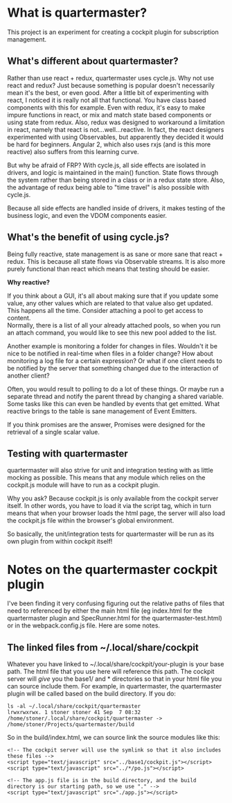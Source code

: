 # What is quartermaster?

This project is an experiment for creating a cockpit plugin for subscription management.  

## What's different about quartermaster?

Rather than use react + redux, quartermaster uses cycle.js.  Why not use react and redux?  Just because something is 
popular doesn't necessarily mean it's the best, or even good. After a little bit of experimenting with react, I noticed
it is really not all that functional.  You have class based components with this for example. Even with redux, it's easy
to make impure functions in react, or mix and match state based components or using state from redux.  Also, redux was
designed to workaround a limitation in react, namely that react is not...well...reactive.  In fact, the react designers
experimented with using Observables, but apparently they decided it would be hard for beginners.  Angular 2, which also
uses rxjs (and is this more reactive) also suffers from this learning curve.

But why be afraid of FRP? With cycle.js, all side effects are isolated in drivers, and logic is maintained in the main()
function.  State flows through the system rather than being stored in a class or in a redux state store.  Also, the 
advantage of redux being able to "time travel" is also possible with cycle.js.  

Because all side effects are handled inside of drivers, it makes testing of the business logic, and even the VDOM
components easier.

## What's the benefit of using cycle.js?

Being fully reactive, state management is as sane or more sane that react + redux.  This is because all state flows 
via Observable streams.  It is also more purely functional than react which means that testing should be easier.

**Why reactive?**

If you think about a GUI, it's all about making sure that if you update some value, any other values which are related 
to that value also get updated.  This happens all the time.  Consider attaching a pool to get access to content.  
Normally, there is a list of all your already attached pools, so when you run an attach command, you would like to see 
this new pool added to the list.

Another example is monitoring a folder for changes in files.  Wouldn't it be nice to be notified in real-time when 
files in a folder change?  How about monitoring a log file for a certain expression?  Or what if one client needs to be
notified by the server that something changed due to the interaction of another client?

Often, you would result to polling to do a lot of these things.  Or maybe run a separate thread and notify the parent
thread by changing a shared variable.  Some tasks like this can even be handled by events that get emitted.  What 
reactive brings to the table is sane management of Event Emitters.

If you think promises are the answer, Promises were designed for the retrieval of a single scalar value.

## Testing with quartermaster

quartermaster will also strive for unit and integration testing with as little mocking as possible.  This means that any
module which relies on the cockpit.js module will have to run as a cockpit plugin.

Why you ask?  Because cockpit.js is only available from the cockpit server itself.  In other words, you have to load it
via the script tag, which in turn means that when your browser loads the html page, the server will also load the 
cockpit.js file within the browser's global environment.

So basically, the unit/integration tests for quartermaster will be run as its own plugin from within cockpit itself!

# Notes on the quartermaster cockpit plugin

I've been finding it very confusing figuring out the relative paths of files that need to referenced by either the 
main html file (eg index.html for the quartermaster plugin and SpecRunner.html for the quartermaster-test.html) or in 
the webpack.config.js file.  Here are some notes.

## The linked files from ~/.local/share/cockpit

Whatever you have linked to ~/.local/share/cockpit/your-plugin is your base path.  The html file that you use here 
will reference this path.  The cockpit server will _give_ you the base1/ and * directories so that in your html file
you can source include them.  For example, in quartermaster, the quartermaster plugin will be called based on the build
directory.  If you do:

```
ls -al ~/.local/share/cockpit/quartermaster
lrwxrwxrwx. 1 stoner stoner 41 Sep  7 08:32 /home/stoner/.local/share/cockpit/quartermaster -> /home/stoner/Projects/quartermaster/build
```

So in the build/index.html, we can source link the source modules like this:

```html5
<!-- The cockpit server will use the symlink so that it also includes these files -->
<script type="text/javascript" src="../base1/cockpit.js"></script>
<script type="text/javascript" src="../*/po.js"></script>

<!-- The app.js file is in the build directory, and the build directory is our starting path, so we use "." -->
<script type="text/javascript" src="./app.js"></script>
```
